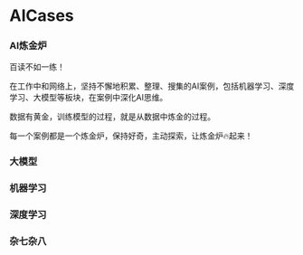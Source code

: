 # AICases
### AI炼金炉

百读不如一练！

在工作中和网络上，坚持不懈地积累、整理、搜集的AI案例，包括机器学习、深度学习、大模型等板块，在案例中深化AI思维。

数据有黄金，训练模型的过程，就是从数据中炼金的过程。

每一个案例都是一个炼金炉，保持好奇，主动探索，让炼金炉🔥起来！

### 大模型


### 机器学习


### 深度学习


### 杂七杂八



